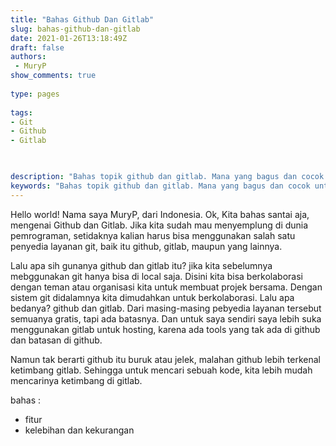 ```yaml
---
title: "Bahas Github Dan Gitlab"
slug: bahas-github-dan-gitlab
date: 2021-01-26T13:18:49Z
draft: false 
authors:
 - MuryP
show_comments: true 
 
type: pages 
 
tags: 
- Git
- Github
- Gitlab


 
description: "Bahas topik github dan gitlab. Mana yang bagus dan cocok untuk kita." 
keywords: "Bahas topik github dan gitlab. Mana yang bagus dan cocok untuk kita." 
--- 
```

Hello world!
Nama saya MuryP, dari Indonesia. Ok, Kita bahas santai aja, mengenai Github dan Gitlab. Jika kita sudah mau menyemplung di dunia pemrograman, setidaknya kalian harus bisa menggunakan salah satu penyedia layanan git, baik itu github, gitlab, maupun yang lainnya. 

Lalu apa sih gunanya github dan gitlab itu? jika kita sebelumnya mebggunakan git hanya bisa di local saja. Disini kita bisa berkolaborasi dengan teman atau organisasi kita untuk membuat projek bersama. Dengan sistem git didalamnya kita dimudahkan untuk berkolaborasi. Lalu apa bedanya? github dan gitlab. Dari masing-masing pebyedia layanan tersebut semuanya gratis, tapi ada batasnya. Dan untuk saya sendiri saya lebih suka menggunakan gitlab untuk hosting, karena ada tools yang tak ada di github dan batasan di github.

Namun tak berarti github itu buruk atau jelek, malahan github lebih terkenal ketimbang gitlab. Sehingga untuk mencari sebuah kode, kita lebih mudah mencarinya ketimbang di gitlab.

bahas :
- fitur
- kelebihan dan kekurangan
